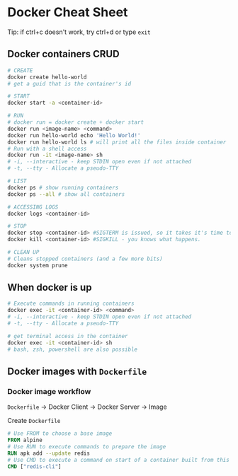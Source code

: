 # Docker Cheat Sheet

Tip: if ctrl+c doesn't work, try ctrl+d or type `exit`

## Docker containers CRUD

```sh
# CREATE
docker create hello-world
# get a guid that is the container's id

# START
docker start -a <container-id>

# RUN
# docker run = docker create + docker start
docker run <image-name> <command>
docker run hello-world echo 'Hello World!'
docker run hello-world ls # will print all the files inside container
# Run with a shell access
docker run -it <image-name> sh
# -i, --interactive - keep STDIN open even if not attached
# -t, --tty - Allocate a pseudo-TTY

# LIST
docker ps # show running containers
docker ps --all # show all containers

# ACCESSING LOGS
docker logs <container-id>

# STOP
docker stop <container-id> #SIGTERM is issued, so it takes it's time to shut down.
docker kill <container-id> #SIGKILL - you knows what happens.

# CLEAN UP
# Cleans stopped containers (and a few more bits)
docker system prune
```

## When docker is up

```sh
# Execute commands in running containers
docker exec -it <container-id> <command>
# -i, --interactive - keep STDIN open even if not attached
# -t, --tty - Allocate a pseudo-TTY

# get terminal access in the container
docker exec -it <container-id> sh
# bash, zsh, powershell are also possible
```

## Docker images with `Dockerfile`

### Docker image workflow

`Dockerfile` -> Docker Client -> Docker Server -> Image

Create `Dockerfile`

```Dockerfile
# Use FROM to choose a base image
FROM alpine
# Use RUN to execute commands to prepare the image
RUN apk add --update redis
# Use CMD to execute a command on start of a container built from this image
CMD ["redis-cli"]
```
